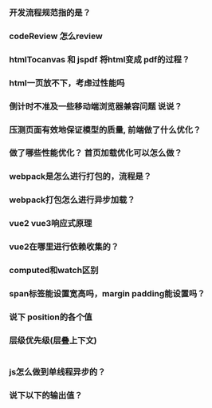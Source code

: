 ### 开发流程规范指的是？

### codeReview 怎么review

### htmlTocanvas 和 jspdf 将html变成 pdf的过程？

### html一页放不下，考虑过性能吗

### 倒计时不准及一些移动端浏览器兼容问题 说说？

### 压测页面有效地保证模型的质量, 前端做了什么优化？ 

### 做了哪些性能优化？ 首页加载优化可以怎么做？


### webpack是怎么进行打包的，流程是？

### webpack打包怎么进行异步加载？

### vue2 vue3响应式原理

### vue2在哪里进行依赖收集的？

### computed和watch区别

### span标签能设置宽高吗，margin padding能设置吗？

### 说下 position的各个值

### 层级优先级(层叠上下文)

```

```

### js怎么做到单线程异步的？

### 说下以下的输出值？

```js

```
